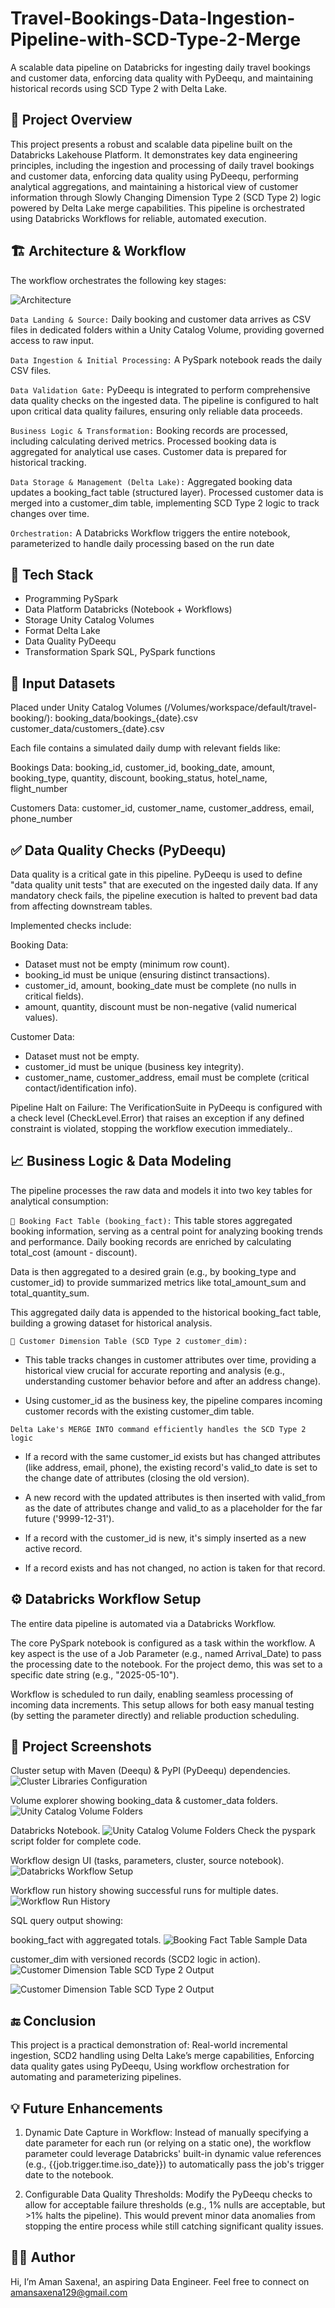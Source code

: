 # Travel-Bookings-Data-Ingestion-Pipeline-with-SCD-Type-2-Merge
A scalable data pipeline on Databricks for ingesting daily travel bookings and customer data, enforcing data quality with PyDeequ, and maintaining historical records using SCD Type 2 with Delta Lake.

## 📘 Project Overview
This project presents a robust and scalable data pipeline built on the Databricks Lakehouse Platform. It demonstrates key data engineering principles, including the ingestion and processing of daily travel bookings and customer data, enforcing data quality using PyDeequ, performing analytical aggregations, and maintaining a historical view of customer information through Slowly Changing Dimension Type 2 (SCD Type 2) logic powered by Delta Lake merge capabilities. This pipeline is orchestrated using Databricks Workflows for reliable, automated execution.

## 🏗️ Architecture & Workflow
The workflow orchestrates the following key stages:

![Architecture](Images/Architecture.png)

`Data Landing & Source:` Daily booking and customer data arrives as CSV files in dedicated folders within a Unity Catalog Volume, providing governed access to raw input.

`Data Ingestion & Initial Processing:` A PySpark notebook reads the daily CSV files.

`Data Validation Gate:` PyDeequ is integrated to perform comprehensive data quality checks on the ingested data. The pipeline is configured to halt upon critical data quality failures, ensuring only reliable data proceeds.

`Business Logic & Transformation:`
Booking records are processed, including calculating derived metrics.
Processed booking data is aggregated for analytical use cases.
Customer data is prepared for historical tracking.

`Data Storage & Management (Delta Lake):`
Aggregated booking data updates a booking_fact table (structured layer).
Processed customer data is merged into a customer_dim table, implementing SCD Type 2 logic to track changes over time.

`Orchestration:` A Databricks Workflow triggers the entire notebook, parameterized to handle daily processing based on the run date


## 🧰 Tech Stack
- Programming	PySpark
- Data Platform	Databricks (Notebook + Workflows)
- Storage	Unity Catalog Volumes
- Format	Delta Lake
- Data Quality	PyDeequ
- Transformation	Spark SQL, PySpark functions

## 📂 Input Datasets

Placed under Unity Catalog Volumes (/Volumes/workspace/default/travel-booking/):
booking_data/bookings_{date}.csv
customer_data/customers_{date}.csv

Each file contains a simulated daily dump with relevant fields like:

Bookings Data: booking_id, customer_id, booking_date, amount, booking_type, quantity, discount, booking_status, hotel_name, flight_number

Customers Data: customer_id, customer_name, customer_address, email, phone_number

## ✅ Data Quality Checks (PyDeequ)

Data quality is a critical gate in this pipeline. PyDeequ is used to define "data quality unit tests" that are executed on the ingested daily data. If any mandatory check fails, the pipeline execution is halted to prevent bad data from affecting downstream tables.

Implemented checks include:

Booking Data:
- Dataset must not be empty (minimum row count).
- booking_id must be unique (ensuring distinct transactions).
- customer_id, amount, booking_date must be complete (no nulls in critical fields).
- amount, quantity, discount must be non-negative (valid numerical values).

Customer Data:
- Dataset must not be empty.
- customer_id must be unique (business key integrity).
- customer_name, customer_address, email must be complete (critical contact/identification info).

Pipeline Halt on Failure: The VerificationSuite in PyDeequ is configured with a check level (CheckLevel.Error) that raises an exception if any defined constraint is violated, stopping the workflow execution immediately..

## 📈 Business Logic & Data Modeling
The pipeline processes the raw data and models it into two key tables for analytical consumption:

`🧮 Booking Fact Table (booking_fact):`
This table stores aggregated booking information, serving as a central point for analyzing booking trends and performance.
Daily booking records are enriched by calculating total_cost (amount - discount).

Data is then aggregated to a desired grain (e.g., by booking_type and customer_id) to provide summarized metrics like total_amount_sum and total_quantity_sum.

This aggregated daily data is appended to the historical booking_fact table, building a growing dataset for historical analysis.

`🧾 Customer Dimension Table (SCD Type 2 customer_dim):`

- This table tracks changes in customer attributes over time, providing a historical view crucial for accurate reporting and analysis (e.g., understanding customer behavior before and after an address change).

- Using customer_id as the business key, the pipeline compares incoming customer records with the existing customer_dim table.

`Delta Lake's MERGE INTO command efficiently handles the SCD Type 2 logic`

- If a record with the same customer_id exists but has changed attributes (like address, email, phone), the existing record's valid_to date is set to the change date of attributes (closing the old version).

- A new record with the updated attributes is then inserted with valid_from as the date of attributes change and valid_to as a placeholder for the far future ('9999-12-31').

- If a record with the customer_id is new, it's simply inserted as a new active record.

- If a record exists and has not changed, no action is taken for that record.

## ⚙️ Databricks Workflow Setup
The entire data pipeline is automated via a Databricks Workflow.

The core PySpark notebook is configured as a task within the workflow.
A key aspect is the use of a Job Parameter (e.g., named Arrival_Date) to pass the processing date to the notebook. For the project demo, this was set to a specific date string (e.g., "2025-05-10").

Workflow is scheduled to run daily, enabling seamless processing of incoming data increments. This setup allows for both easy manual testing (by setting the parameter directly) and reliable production scheduling.

## 📸 Project Screenshots
Cluster setup with Maven (Deequ) & PyPI (PyDeequ) dependencies.
![Cluster Libraries Configuration](Images/cluster_libraries_install.png)

Volume explorer showing booking_data & customer_data folders.
![Unity Catalog Volume Folders](Images/volumes.png)

Databricks Notebook.
![Unity Catalog Volume Folders](Images/notebook.png)
Check the pyspark script folder for complete code.

Workflow design UI (tasks, parameters, cluster, source notebook).
![Databricks Workflow Setup](Images/workflow_setup.png)

Workflow run history showing successful runs for multiple dates.
![Workflow Run History](Images/workflow_success.png)

SQL query output showing:

booking_fact with aggregated totals.
![Booking Fact Table Sample Data](Images/aggregated_output.png)

customer_dim with versioned records (SCD2 logic in action).
![Customer Dimension Table SCD Type 2 Output](Images/initial_customer_data_load.png)

![Customer Dimension Table SCD Type 2 Output](Images/scd_2_results.png)


## 🔚 Conclusion
This project is a practical demonstration of:
Real-world incremental ingestion,
SCD2 handling using Delta Lake’s merge capabilities,
Enforcing data quality gates using PyDeequ,
Using workflow orchestration for automating and parameterizing pipelines.

## 💡 Future Enhancements
1. Dynamic Date Capture in Workflow: Instead of manually specifying a date parameter for each run (or relying on a static one), the workflow parameter could leverage Databricks' built-in dynamic value references (e.g., {{job.trigger.time.iso_date}}) to automatically pass the job's trigger date to the notebook.

2. Configurable Data Quality Thresholds: Modify the PyDeequ checks to allow for acceptable failure thresholds (e.g., 1% nulls are acceptable, but >1% halts the pipeline). This would prevent minor data anomalies from stopping the entire process while still catching significant quality issues.

## 👨‍💻 Author
Hi, I’m Aman Saxena!, an aspiring Data Engineer. Feel free to connect on amansaxena129@gmail.com
